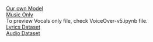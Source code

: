 <a href="https://www.kaggle.com/code/hasanmehdavi/voiceover-v1-selfmodeltraining">Our own Model</a>
<br>
<a href="https://www.kaggle.com/code/hasanmehdavi/voiceover-v2">Music Only</a>
<br>
To preview Vocals only file, check VoiceOver-v5.ipynb file.
<br>
<a href="https://www.kaggle.com/datasets/hasanmehdavi/lyrics">Lyrics Dataset</a>
<br>
<a href="https://www.kaggle.com/datasets/hasanmehdavi/audio-dataset">Audio Dataset</a>
